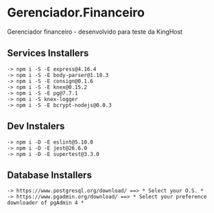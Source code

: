 # Gerenciador.Financeiro
Gerenciador financeiro - desenvolvido para teste da KingHost

## Services Installers
    -> npm i -S -E express@4.16.4
    -> npm i -S -E body-parser@1.18.3
    -> npm i -S -E consign@0.1.6
    -> npm i -S -E knex@0.15.2
    -> npm i -S -E pg@7.7.1
    -> npm i -S knex-logger
    -> npm i -S -E bcrypt-nodejs@0.0.3

## Dev Instalers
    -> npm i -D -E eslint@5.10.0
    -> npm i -D -E jest@26.6.0
    -> npm i -D -E supertest@3.3.0

## Database Installers
    -> https://www.postgresql.org/download/ ==> * Select your O.S. *
    -> https://www.pgadmin.org/download/ ==> * Select your preference downloader of pgAdmin 4 *